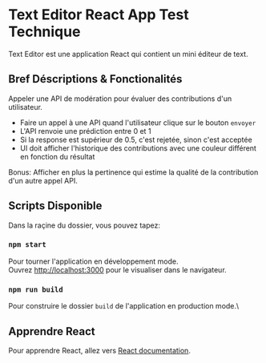 # Text Editor React App Test Technique

Text Editor est une application React qui contient un mini éditeur de text.

## Bref Déscriptions & Fonctionalités

Appeler une API de modération pour évaluer des contributions d'un utilisateur.

- Faire un appel à une API quand l'utilisateur clique sur le bouton `envoyer`
- L'API renvoie une prédiction entre 0 et 1
- Si la response est supérieur de 0.5, c'est rejetée, sinon c'est acceptée
- UI doit afficher l'historique des contributions avec une couleur différent en fonction du résultat

Bonus: Afficher en plus la pertinence qui estime la qualité de la contribution d'un autre appel API.

## Scripts Disponible

Dans la raçine du dossier, vous pouvez tapez:

### `npm start`

Pour tourner l'application en développement mode.\
Ouvrez [http://localhost:3000](http://localhost:3000) pour le visualiser dans le navigateur.

### `npm run build`

Pour construire le dossier `build` de l'application en production mode.\

## Apprendre React

Pour apprendre React, allez vers [React documentation](https://reactjs.org/).
